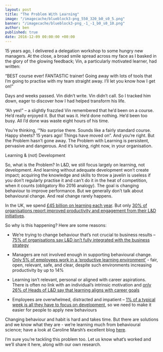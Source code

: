 ```yaml
---
layout: post
title: "The Problem With Learning"
image: "/imagecache/blueblock3-png_550_320_b0_s0_5.png"
banner: "/imagecache/blueblock3-png_-1_-1_b0_s0_10.png"
author: ben
published: true
date: 2016-12-09 00:00:00 +00:00
---
```

15 years ago, I delivered a delegation workshop to some hungry new managers. At the close, a broad smile spread across my face as I basked in the glory of the glowing feedback; Vin, a particularly motivated
 learner, had written:

“BEST course ever! FANTASTIC trainer! Going away with lots of tools that I’m going to practise with my team straight away. I’ll let you know how I get on!”

Days and weeks passed. Vin didn’t write. Vin didn’t call. So I tracked him down, eager to discover how I had helped transform his life.

“Ah yes!” – a slightly frazzled Vin remembered that he’d been on a course. He’d really enjoyed it. But that was it. He’d done nothing. He’d been too busy. All I’d done was waste eight hours of his time.

You’re thinking, ‘“No surprise there. Sounds like a fairly standard course. Happy sheets? 15 years ago! Things have moved on”. And you’re right. But the Problem hasn’t gone away. The Problem with Learning is persistent, pervasive and dangerous. And it’s lurking, right now, in your organisation.

Learning & (not) Development

So, what is the Problem? In L&D, we still focus largely on learning, not development. And learning without adequate development won’t create impact; acquiring the knowledge and skills to throw a javelin is useless if you don’t regularly practise it and can’t do it in the heat of competition, when it counts (obligatory Rio 2016 analogy). The goal is changing behaviour to improve performance. But we generally don’t talk about behavioural change. And real change rarely happens.

In the UK, we spend [£45 billion on learning each year][1]. But only [30% of organisations report improved productivity and engagement from their L&D initiatives][2].

So why is this happening? Here are some reasons:

* We’re trying to change behaviour that’s not crucial to business results – [75% of organisations say L&D isn’t fully integrated with the business strategy][3]

* Managers are not involved enough in supporting behavioural change.
[Only 5% of employees work in a ‘productive learning environment’][4] - fair, open, relevant, safe, and clear, despite such environments increasing productivity by up to 14%

* Learning isn’t relevant, personal or aligned with career aspirations. There is often no link with an individual’s intrinsic motivation and [only 26% of Heads of L&D say that learning aligns with career goals][4]

* Employees are overwhelmed, distracted and impatient –
[1% of a typical week is all they have to focus on development][5], so we need to make it easier for people to apply new behaviours

Changing behaviour and habit is hard and takes time. But there are solutions and we know what they are - we’re learning much from behavioural science; have a look at Caroline Marsh’s excellent blog
[here][6].

I’m sure you’re tackling this problem too. Let us know what’s worked and we’ll share it here, along with our own research.

[1]: https://www.gov.uk/government/publications/ukces-employer-skills-survey-2015-uk-report
[2]: http://www.towardsmaturity.org/article/2015/11/05/press-2015-industry-report-embracing-change/
[3]: https://www.cipd.co.uk/binaries/learning-development_2015.pdf
[4]: https://www.cebglobal.com/blogs/trends-in-engagement-leadership-and-productivity/
[5]: https://twitter.com/josh_bersin/status/542080404115947521?lang=en-gb
[6]: /blog/science-and-learning-beware-simple-solutions-that-profess-to-work-for-all
